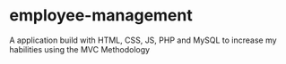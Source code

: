 # employee-management
A application build with HTML, CSS, JS, PHP and MySQL to increase my habilities using the MVC Methodology

